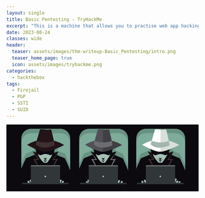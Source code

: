```yaml
---
layout: single
title: Basic Pentesting - TryHackMe
excerpt: "This is a machine that allows you to practise web app hacking and privilege escalation."
date: 2023-08-24
classes: wide
header:
  teaser: assets/images/thm-writeup-Basic_Pentesting/intro.png
  teaser_home_page: true
  icon: assets/images/tryhackme.png
categories:
  - hackthebox
tags:  
  - Firejail
  - PGP
  - SSTI
  - SUID
---
```

![](../assets/images/thm-writeup-Basic_Pentesting/foto21.PNG)
